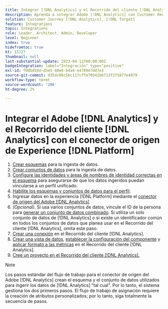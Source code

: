 ```yaml
---
title: Integrar [!DNL Analytics] y el Recorrido del cliente [!DNL Analytics] con el tutorial del conector de origen Experience [!DNL Platform] s
description: Aprenda a integrar Adobe [!DNL Analytics] con Customer Recorrido [!DNL Analytics] mediante el conector de origen Experience [!DNL Platform] s.
solution: Customer Journey [!DNL Analytics], [!DNL Target]
feature: Integrations
topic: Integrations
role: Leader, Architect, Admin, Developer
level: Beginner
index: true
hidefromtoc: true
kt: 13727
thumbnail: null
last-substantial-update: 2023-04-11T00:00:00Z
badgeIntegration: label="Integración" type="positive"
exl-id: f0dbd59d-d5e5-40e6-b4a4-e4789e7dd7e3
source-git-commit: d35dc06c56c117cffe70542b6713f275877e4879
workflow-type: tm+mt
source-wordcount: '206'
ht-degree: 2%

---
```


# Integrar el Adobe [!DNL Analytics] y el Recorrido del cliente [!DNL Analytics] con el conector de origen de Experience [!DNL Platform]

<ol>
    <li><a href="https://experienceleague.adobe.com/es?lang=es#dashboard/learning" _target="_blank" rel="noopener noreferrer">Crear esquemas</a> para la ingesta de datos.</li>
    <li><a href="https://experienceleague.adobe.com/docs/platform-learn/tutorials/data-ingestion/create-datasets-and-ingest-data.html?lang=es" _target="_blank" rel="noopener noreferrer">Crear conjuntos de datos</a> para la ingesta de datos.</a></li>
    <li><a href="https://experienceleague.adobe.com/docs/platform-learn/tutorials/identities/label-ingest-and-verify-identity-data.html?lang=es" _target="_blank" rel="noopener noreferrer">Configure las identidades y áreas de nombres de identidad correctas en el esquema</a> para asegurarse de que los datos ingeridos puedan vincularse a un perfil unificado.</li> 
    <li><a href="https://experienceleague.adobe.com/docs/platform-learn/tutorials/profiles/bring-data-into-the-real-time-customer-profile.html?lang=es" _target="_blank" rel="noopener noreferrer">Habilite los esquemas y conjuntos de datos para el perfil</a>.</li>
    <li>Ingresar datos en la experiencia [!DNL Platform] mediante el <a href="https://experienceleague.adobe.com/docs/platform-learn/tutorials/sources/ingest-data-from-adobe-analytics.html?lang=es" _target="_blank" rel="noopener noreferrer">conector de origen del Adobe [!DNL Analytics]</a></li>
    <li><i>(Opcional)</i>. Si usa varios conjuntos de datos, vincule el ID de la persona para <a href="https://experienceleague.adobe.com/docs/analytics-platform/using/cja-connections/combined-dataset.html?lang=es" _target="_blank" rel="noopener noreferrer">generar un conjunto de datos combinado</a>. Si utiliza un solo conjunto de datos de [!DNL Analytics] o si existe un identificador común en todos los conjuntos de datos que planea usar en el Recorrido del cliente [!DNL Analytics], omita este paso.</li>
    <li><a href="https://experienceleague.adobe.com/docs/customer-journey-analytics-learn/tutorials/connections/connecting-customer-journey-analytics-to-data-sources-in-platform.html?lang=es" _target="_blank" rel="noopener noreferrer">Crear una conexión</a> en el Recorrido del cliente [!DNL Analytics].</li>
    <li><a href="https://experienceleague.adobe.com/docs/customer-journey-analytics-learn/tutorials/data-views/basic-configuration-for-data-views.html?lang=es" _target="_blank" rel="noopener noreferrer">Crear una vista de datos</a>, <a href="https://experienceleague.adobe.com/docs/customer-journey-analytics-learn/tutorials/data-views/configuring-component-settings-in-data-views.html?lang=es" _target="_blank" rel="noopener noreferrer">establecer la configuración del componente</a> y <a href="https://experienceleague.adobe.com/docs/customer-journey-analytics-learn/tutorials/data-views/formatting-metrics-in-data-views.html?lang=es" _target="_blank" rel="noopener noreferrer">aplicar formato a las métricas</a> en el Recorrido del cliente [!DNL Analytics].
    <li><a href="https://experienceleague.adobe.com/docs/customer-journey-analytics-learn/tutorials/analysis-workspace/workspace-projects/build-a-new-project.html?lang=es" _target="_blank" rel="noopener noreferrer">Cree un proyecto en el Recorrido del cliente [!DNL Analytics].</a></li>
</ol>

>[!NOTE]
>
>Los pasos estándar del flujo de trabajo para el conector de origen del Adobe [!DNL Analytics] crean el esquema y el conjunto de datos utilizados para ingerir los datos de [!DNL Analytics] &quot;tal cual&quot;. Por lo tanto, el sistema gestiona los dos primeros pasos. El flujo de trabajo de asignación requiere la creación de atributos personalizados; por lo tanto, siga totalmente la secuencia de pasos.
